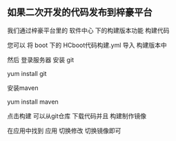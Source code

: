 ## 如果二次开发的代码发布到梓豪平台

我们通过梓豪平台里的 软件中心 下的构建版本功能 构建代码

您可以 将 boot 下的 HCboot代码构建.yml 导入 构建版本中

然后 登录服务器 安装 git

yum install git

安装maven

yum install maven

点击构建 可以从git仓库 下载代码并且 构建制作镜像

在应用中找到 应用 切换修改 切换镜像即可